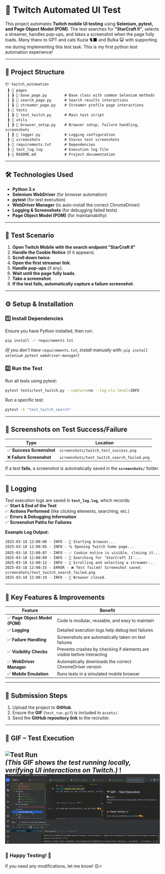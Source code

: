 

# **📌 Twitch Automated UI Test**
This project automates **Twitch mobile UI testing** using **Selenium, pytest, and Page Object Model (POM)**. The test searches for **"StarCraft II"**, selects a streamer, handles pop-ups, and takes a screenshot when the page fully loads. Many thanx to GPT and cats Kuzia 🐈‍⬛ and Bulka 😺 with supporting me during implementing this test task. This is my first python test automation experience!

---

## **📂 Project Structure**
```
📦 twitch_automation
 ┣ 📂 pages
 ┃ ┣ 📜 base_page.py        # Base class with common Selenium methods
 ┃ ┣ 📜 search_page.py      # Search results interactions
 ┃ ┣ 📜 streamer_page.py    # Streamer profile page interactions
 ┣ 📂 tests
 ┃ ┣ 📜 test_twitch.py      # Main test script
 ┣ 📂 utils
 ┃ ┣ 📜 browser_setup.py    # Browser setup, failure handling, screenshots
 ┃ ┣ 📜 logger.py           # Logging configuration
 ┣ 📂 screenshots           # Stores test screenshots
 ┣ 📜 requirements.txt      # Dependencies
 ┣ 📜 test_log.log          # Execution log file
 ┣ 📜 README.md             # Project documentation
```

---

## **🛠️ Technologies Used**
- **Python 3.x**
- **Selenium WebDriver** (for browser automation)
- **pytest** (for test execution)
- **WebDriver Manager** (to auto-install the correct ChromeDriver)
- **Logging & Screenshots** (for debugging failed tests)
- **Page Object Model (POM)** (for maintainability)

---

## **🚀 Test Scenario**
1. **Open Twitch Mobile with the search endpoint "StarCraft II"** 
2. **Handle the Cookie Notice** (if it appears).
3. **Scroll down twice**.
4. **Open the first streamer link**.
5. **Handle pop-ups** (if any).
6. **Wait until the page fully loads**.
7. **Take a screenshot**.
8. **If the test fails, automatically capture a failure screenshot**.

---

## **⚙️ Setup & Installation**
### **1️⃣ Install Dependencies**
Ensure you have Python installed, then run:
```sh
pip install -r requirements.txt
```
_(If you don’t have `requirements.txt`, install manually with: `pip install selenium pytest webdriver-manager`)_  

### **2️⃣ Run the Test**
Run all tests using pytest:
```sh
pytest tests/test_twitch.py --capture=no --log-cli-level=INFO
```
Run a specific test:
```sh
pytest -k "test_twitch_search"
```

---

## **📸 Screenshots on Test Success/Failure**
| Type | Location |
|------|---------|
| ✅ **Success Screenshot** | `screenshots/twitch_test_success.png` |
| ❌ **Failure Screenshot** | `screenshots/test_twitch_search_failed.png` |

If a test **fails**, a screenshot is automatically saved in the **`screenshots/`** folder.

---

## **📝 Logging**
Test execution logs are saved in **`test_log.log`**, which records:  
✅ **Start & End of the Test**  
✅ **Actions Performed** (like clicking elements, searching, etc.)  
✅ **Errors & Debugging Information**  
✅ **Screenshot Paths for Failures**  

**Example Log Output:**
```
2025-03-18 12:00:00 - INFO - 🚀 Starting browser...
2025-03-18 12:00:05 - INFO - 🔍 Opening Twitch home page...
2025-03-18 12:00:07 - INFO - ✅ Cookie notice is visible, closing it...
2025-03-18 12:00:09 - INFO - 🔎 Searching for 'StarCraft II'...
2025-03-18 12:00:12 - INFO - 📜 Scrolling and selecting a streamer...
2025-03-18 12:00:15 - ERROR - ❌ Test failed! Screenshot saved: screenshots/test_twitch_search_failed.png
2025-03-18 12:00:19 - INFO - 🛑 Browser closed.
```

---

## **📌 Key Features & Improvements**
| Feature | Benefit |
|---------|---------|
| ✅ **Page Object Model (POM)** | Code is modular, reusable, and easy to maintain |
| ✅ **Logging** | Detailed execution logs help debug test failures |
| ✅ **Failure Handling** | Screenshots are automatically taken on test failures |
| ✅ **Visibility Checks** | Prevents crashes by checking if elements are visible before interacting |
| ✅ **WebDriver Manager** | Automatically downloads the correct ChromeDriver version |
| ✅ **Mobile Emulation** | Runs tests in a simulated mobile browser |

---

## **📩 Submission Steps**
1. Upload the project to **GitHub**.  
2. Ensure the **GIF** (`test_run.gif`) is included in `assets/`.  
3. Send the **GitHub repository link** to the recruiter.  

---

## 📸 **GIF – Test Execution**
![Test Run](assets/test_run.gif)  
_(This GIF shows the test running locally, verifying UI interactions on Twitch.)_
!
![test_run.gif](test_run.gif)
---

### 🎯 **Happy Testing! 🚀**  

If you need any modifications, let me know! 😊🔥